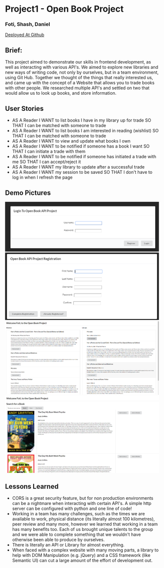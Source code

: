 # Project1 - Open Book Project
### Foti, Shash, Daniel

[Deployed At Github](https://foteye.github.io/Project1/ "Deployed at Github")

## Brief:
This project aimed to demonstrate our skills in frontend development, as well as interacting with various API's. We aimed to explore new libraries and new ways of writing code, not only by ourselves, but in a team environment, using Git Hub. Together we thought of the things that really interested us, and came up with the concept of a Website that allows you to trade books with other people. We researched multiple API's and settled on two that would allow us to look up books, and store information.

## User Stories
* AS A Reader I WANT to list books I have in my library up for trade SO THAT I can be matched with someone to trade
* AS A Reader I WANT to list books I am interested in reading (wishlist) SO THAT I can be matched with someone to trade
* AS A Reader I WANT to view and update what books I own
* AS A Reader I WANT to be notified if someone has a book I want SO THAT I can initiate a trade with them
* AS A Reader I WANT to be notified if someone has initiated a trade with me SO THAT I can accept/reject it
* AS A Reader I WANT my library to update after a successful trade
* AS A Reader I WANT my session to be saved SO THAT I don't have to log in when I refresh the page

## Demo Pictures
![Login](assets/images/demo_login.png "Login")
![Register](assets/images/demo_register.png "Register")
![Library and Wishlist](assets/images/demo_main.png "Library and Wishlist")
![Add a Book](assets/images/demo_addbook.png "Add a Book")

## Lessons Learned
 * CORS is a great security feature, but for non production environments can be a nightmare when interacting with certain API's. A simple http server can be configured with python and one line of code!
 * Working in a team has many challenges, such as the times we are available to work, physical distance (its literally almost 100 kilometres), peer review and many more, however we learned that working in a team has many benefits too. Each of us brought unique talents to the group and we were able to complete something that we wouldn't have otherwise been able to produce by ourselves.
 * There is literally an API or Library for almost everything.
 * When faced with a complex website with many moving parts, a library to help with DOM Manipulation (e.g. jQuery) and a CSS framework (like Semantic UI) can cut a large amount of the effort of development out.
